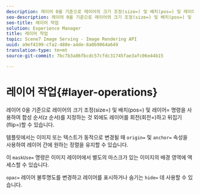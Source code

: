 ```yaml
---
description: 레이어 0을 기준으로 레이어의 크기 조정(size=) 및 배치(pos=) 및 레이어= 명령을 사용하여 합성 순서(z 순서)를 지정하는 것 외에도 레이어를 회전(회전=)하고 뒤집기(flip=)할 수 있습니다.
seo-description: 레이어 0을 기준으로 레이어의 크기 조정(size=) 및 배치(pos=) 및 레이어= 명령을 사용하여 합성 순서(z 순서)를 지정하는 것 외에도 레이어를 회전(회전=)하고 뒤집기(flip=)할 수 있습니다.
seo-title: 레이어 작업
solution: Experience Manager
title: 레이어 작업
topic: Scene7 Image Serving - Image Rendering API
uuid: a9ef4199-cfa2-480e-a4de-8a0b9064a649
translation-type: tm+mt
source-git-commit: 7bc7b3a86fbcdc57cfdc31745fae3afc06e44b15

---
```



# 레이어 작업{#layer-operations}

레이어 0을 기준으로 레이어의 크기 조정(size=) 및 배치(pos=) 및 레이어= 명령을 사용하여 합성 순서(z 순서)를 지정하는 것 외에도 레이어를 회전(회전=)하고 뒤집기(flip=)할 수 있습니다.

템플릿에서는 이미지 또는 텍스트가 동적으로 변경될 때 `origin=` 및 `anchor=` 속성을 사용하여 레이어 간에 원하는 정렬을 유지할 수 있습니다.

이 `maskUse=` 명령은 이미지 레이어에서 별도의 마스크가 있는 이미지의 배경 영역에 액세스할 수 있습니다.

`opac=` 레이어 불투명도를 변경하고 레이어를 표시하거나 숨기는 `hide=` 데 사용할 수 있습니다.
